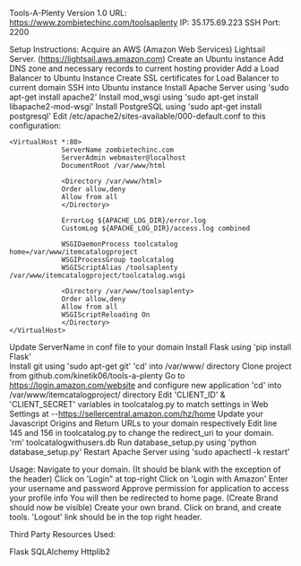 Tools-A-Plenty Version 1.0
URL: https://www.zombietechinc.com/toolsaplenty
IP: 35.175.69.223
SSH Port: 2200

Setup Instructions:
Acquire an AWS (Amazon Web Services) Lightsail Server. (https://lightsail.aws.amazon.com)
Create an Ubuntu instance
Add DNS zone and necessary records to current hosting provider
Add a Load Balancer to Ubuntu Instance
Create SSL certificates for Load Balancer to current domain
SSH into Ubuntu instance
Install Apache Server using 'sudo apt-get install apache2'
Install mod_wsgi using 'sudo apt-get install libapache2-mod-wsgi'
Install PostgreSQL using 'sudo apt-get install postgresql'
Edit /etc/apache2/sites-available/000-default.conf to this configuration:

    <VirtualHost *:80>
                 ServerName zombietechinc.com
                 ServerAdmin webmaster@localhost
                 DocumentRoot /var/www/html
            
                 <Directory /var/www/html>
                 Order allow,deny
                 Allow from all
                 </Directory>
            
                 ErrorLog ${APACHE_LOG_DIR}/error.log
                 CustomLog ${APACHE_LOG_DIR}/access.log combined
            
                 WSGIDaemonProcess toolcatalog home=/var/www/itemcatalogproject
                 WSGIProcessGroup toolcatalog
                 WSGIScriptAlias /toolsaplenty /var/www/itemcatalogproject/toolcatalog.wsgi
            
                 <Directory /var/www/toolsaplenty>
                 Order allow,deny
                 Allow from all
                 WSGIScriptReloading On
                 </Directory>
    </VirtualHost>
Update ServerName in conf file to your domain
Install Flask using 'pip install Flask'    
Install git using 'sudo apt-get git'
'cd' into /var/www/ directory
Clone project from github.com/kinetik06/tools-a-plenty
Go to https://login.amazon.com/website and configure new application
'cd' into /var/www/itemcatalogproject/ directory
Edit 'CLIENT_ID' & 'CLIENT_SECRET' variables in toolcatalog.py to match settings in Web Settings at
   --https://sellercentral.amazon.com/hz/home
Update your Javascript Origins and Return URLs to your domain respectively
Edit line 145 and 156 in toolcatalog.py to change the redirect_uri to your domain.   
'rm' toolcatalogwithusers.db
Run database_setup.py using 'python database_setup.py'
Restart Apache Server using 'sudo apachectl -k restart'

Usage:
Navigate to your domain. (It should be blank with the exception of the header)
Click on 'Login" at top-right
Click on 'Login with Amazon'
Enter your username and password
Approve permission for application to access your profile info
You will then be redirected to home page. (Create Brand should now be visible)
Create your own brand. Click on brand, and create tools.
'Logout' link should be in the top right header.

Third Party Resources Used:

Flask
SQLAlchemy
Httplib2


    
            

